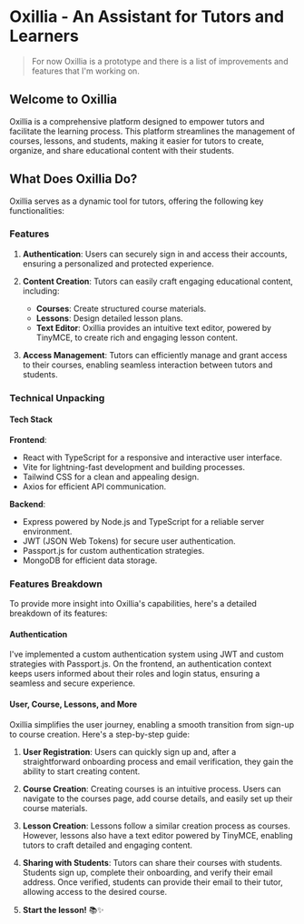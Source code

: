 # Oxillia - An Assistant for Tutors and Learners

> For now Oxillia is a prototype and there is a list of improvements and features that I'm working on. 

## Welcome to Oxillia
Oxillia is a comprehensive platform designed to empower tutors and facilitate the learning process. This platform streamlines the management of courses, lessons, and students, making it easier for tutors to create, organize, and share educational content with their students.

## What Does Oxillia Do?
Oxillia serves as a dynamic tool for tutors, offering the following key functionalities:

### Features

1. **Authentication**: Users can securely sign in and access their accounts, ensuring a personalized and protected experience.

2. **Content Creation**: Tutors can easily craft engaging educational content, including:
    - **Courses**: Create structured course materials.
    - **Lessons**: Design detailed lesson plans.
    - **Text Editor**: Oxillia provides an intuitive text editor, powered by TinyMCE, to create rich and engaging lesson content.

3. **Access Management**: Tutors can efficiently manage and grant access to their courses, enabling seamless interaction between tutors and students.

### Technical Unpacking

#### Tech Stack

**Frontend**:
- React with TypeScript for a responsive and interactive user interface.
- Vite for lightning-fast development and building processes.
- Tailwind CSS for a clean and appealing design.
- Axios for efficient API communication.

**Backend**:
- Express powered by Node.js and TypeScript for a reliable server environment.
- JWT (JSON Web Tokens) for secure user authentication.
- Passport.js for custom authentication strategies.
- MongoDB for efficient data storage.

### Features Breakdown

To provide more insight into Oxillia's capabilities, here's a detailed breakdown of its features:

#### Authentication

I've implemented a custom authentication system using JWT and custom strategies with Passport.js. On the frontend, an authentication context keeps users informed about their roles and login status, ensuring a seamless and secure experience.

#### User, Course, Lessons, and More

Oxillia simplifies the user journey, enabling a smooth transition from sign-up to course creation. Here's a step-by-step guide:

1. **User Registration**: Users can quickly sign up and, after a straightforward onboarding process and email verification, they gain the ability to start creating content.

2. **Course Creation**: Creating courses is an intuitive process. Users can navigate to the courses page, add course details, and easily set up their course materials.

3. **Lesson Creation**: Lessons follow a similar creation process as courses. However, lessons also have a text editor powered by TinyMCE, enabling tutors to craft detailed and engaging content.

4. **Sharing with Students**: Tutors can share their courses with students. Students sign up, complete their onboarding, and verify their email address. Once verified, students can provide their email to their tutor, allowing access to the desired course.
5. **Start the lesson!** 📚✨
